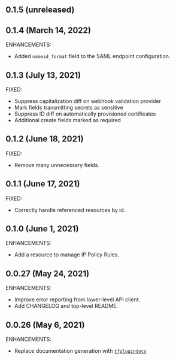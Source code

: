 <!-- Code generated for API Clients. DO NOT EDIT. -->

## 0.1.5 (unreleased)

## 0.1.4 (March 14, 2022)

ENHANCEMENTS:

* Added `nameid_format` field to the SAML endpoint configuration.

## 0.1.3 (July 13, 2021)

FIXED:

* Suppress capitalization diff on webhook validation provider
* Mark fields transmitting secrets as sensitive
* Suppress ID diff on automatically provisioned certificates
* Additional create fields marked as required

## 0.1.2 (June 18, 2021)

FIXED:

* Remove many unnecessary fields.

## 0.1.1 (June 17, 2021)

FIXED:

* Correctly handle referenced resources by id.

## 0.1.0 (June 1, 2021)

ENHANCEMENTS:

* Add a resource to manage IP Policy Rules.

## 0.0.27 (May 24, 2021)

ENHANCEMENTS:

* Improve error reporting from lower-level API client.
* Add CHANGELOG and top-level README.

## 0.0.26 (May 6, 2021)

ENHANCEMENTS:

* Replace documentation generation with [`tfplugindocs`](https://github.com/hashicorp/terraform-plugin-docs)
